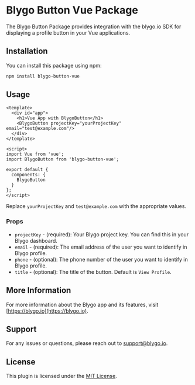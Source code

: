 # Blygo Button Vue Package

The Blygo Button Package provides integration with the blygo.io SDK for displaying a profile button in your Vue
applications.

## Installation

You can install this package using npm:

```bash
npm install blygo-button-vue
```

## Usage

```vue
<template>
  <div id="app">
    <h1>Vue App with BlygoButton</h1>
    <BlygoButton projectKey="yourProjectKey" email="test@example.com"/>
  </div>
</template>

<script>
import Vue from 'vue';
import BlygoButton from 'blygo-button-vue';

export default {
  components: {
    BlygoButton
  }
};
</script>
```

Replace `yourProjectKey` and `test@example.com` with the appropriate values.

### Props

- `projectKey` - (required): Your Blygo project key. You can find this in your Blygo dashboard.
- `email` - (required): The email address of the user you want to identify in Blygo profile.
- `phone` - (optional): The phone number of the user you want to identify in Blygo profile.
- `title` - (optional): The title of the button. Default is `View Profile`.

## More Information

For more information about the Blygo app and its features, visit [https://blygo.io](https://blygo.io).

## Support

For any issues or questions, please reach out to [support@blygo.io](mailto:support@blygo.io).

## License

This plugin is licensed under the [MIT License](LICENSE.txt).
